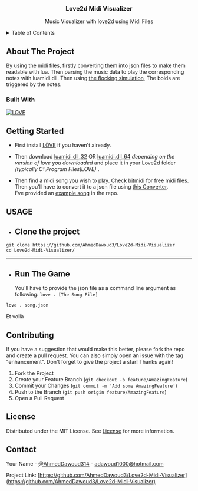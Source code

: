<br />
<div align="center">

  <h3 align="center">Love2d Midi Visualizer</h3>

  <p align="center">
    Music Visualizer with love2d using Midi Files
  </p>
</div>

<!-- TABLE OF CONTENTS -->
<details>
  <summary>Table of Contents</summary>
  <ol>
    <li><a href="#about-the-project">About The Project</a></li>
    <li><a href="#getting-started">Getting Started</a></li>
    <li><a href="#usage">Usage</a></li>
    <li><a href="#usage">Usage</a></li>
    <li><a href="#contributing">Contributing</a></li>
    <li><a href="#license">License</a></li>
    <li><a href="#contact">Contact</a></li>
  </ol>
</details>

<!-- ABOUT THE PROJECT -->

## About The Project

By using the midi files, firstly converting them into json files to make them
readable with lua. Then parsing the music data to play the corresponding notes with luamidi.dll.
Then using [the flocking simulation](http://www.red3d.com/cwr/boids/), The boids are triggered by the notes.

### Built With

[![LOVE](https://img.shields.io/badge/L%C3%96VE-11.4-EA316E.svg)](http://love2d.org/)

<!-- GETTING STARTED -->

## Getting Started

- First install [LÖVE](https://love2d.org/) if you haven't already.

- Then download [luamidi.dll_32](https://github.com/SiENcE/lovemidi/blob/master/tests/love2d/luamidi.dll) OR [luamidi.dll_64](https://github.com/SiENcE/lovemidi/blob/master/tests/love2d/luamidi.dll_64) _depending on the version of love you downloaded_ and place it in your Love2d folder _(typically C:\Program Files\LOVE)_ .

- Then find a midi song you wish to play. Check [bitmidi](https://bitmidi.com/) for free midi files.<br>
  Then you'll have to convert it to a json file using [this Converter](https://www.visipiano.com/midi-to-json-converter/).
  <br>
  I've provided an [example song](https://github.com/AhmedDawoud3/Love2d-Midi-Visualizer/blob/master/song.json) in the repo.

<!-- USAGE EXAMPLES -->

## USAGE

- ## Clone the project

```
git clone https://github.com/AhmedDawoud3/Love2d-Midi-Visualizer
cd Love2d-Midi-Visualizer/
```

---

- ## Run The Game
  You'll have to provide the json file as a command line argument as following: `love . [The Song File]`

```bash
love . song.json
```

Et voilà

<!-- CONTRIBUTING -->

## Contributing

If you have a suggestion that would make this better, please fork the repo and create a pull request. You can also simply open an issue with the tag "enhancement".
Don't forget to give the project a star! Thanks again!

1. Fork the Project
2. Create your Feature Branch (`git checkout -b feature/AmazingFeature`)
3. Commit your Changes (`git commit -m 'Add some AmazingFeature'`)
4. Push to the Branch (`git push origin feature/AmazingFeature`)
5. Open a Pull Request

<!-- LICENSE -->

## License

Distributed under the MIT License. See [License](https://github.com/AhmedDawoud3/Love2d-Midi-Visualizer/blob/master/LICENSE) for more information.

<!-- CONTACT -->

## Contact

Your Name - [@AhmedDawoud314](https://twitter.com/AhmedDawoud314) - adawoud1000@hotmail.com

Project Link: [https://github.com/AhmedDawoud3/Love2d-Midi-Visualizer](https://github.com/AhmedDawoud3/Love2d-Midi-Visualizer)

